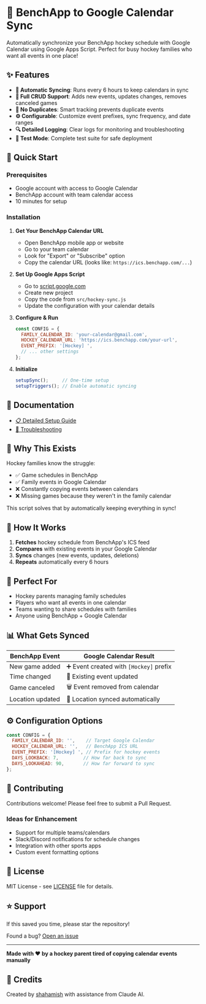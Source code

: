 # 🏒 BenchApp to Google Calendar Sync

Automatically synchronize your BenchApp hockey schedule with Google Calendar using Google Apps Script. Perfect for busy hockey families who want all events in one place!

## ✨ Features

- **🔄 Automatic Syncing**: Runs every 6 hours to keep calendars in sync
- **📅 Full CRUD Support**: Adds new events, updates changes, removes canceled games
- **🚫 No Duplicates**: Smart tracking prevents duplicate events
- **⚙️ Configurable**: Customize event prefixes, sync frequency, and date ranges
- **🔍 Detailed Logging**: Clear logs for monitoring and troubleshooting
- **🧪 Test Mode**: Complete test suite for safe deployment

## 🚀 Quick Start

### Prerequisites
- Google account with access to Google Calendar
- BenchApp account with team calendar access
- 10 minutes for setup

### Installation

1. **Get Your BenchApp Calendar URL**
   - Open BenchApp mobile app or website
   - Go to your team calendar
   - Look for "Export" or "Subscribe" option
   - Copy the calendar URL (looks like: `https://ics.benchapp.com/...`)

2. **Set Up Google Apps Script**
   - Go to [script.google.com](https://script.google.com)
   - Create new project
   - Copy the code from `src/hockey-sync.js`
   - Update the configuration with your calendar details

3. **Configure & Run**
   ```javascript
   const CONFIG = {
     FAMILY_CALENDAR_ID: 'your-calendar@gmail.com',
     HOCKEY_CALENDAR_URL: 'https://ics.benchapp.com/your-url',
     EVENT_PREFIX: '[Hockey] ',
     // ... other settings
   };
   ```

4. **Initialize**
   ```javascript
   setupSync();     // One-time setup
   setupTriggers(); // Enable automatic syncing
   ```

## 📖 Documentation

- [📋 Detailed Setup Guide](docs/setup-guide.md)
- [🔧 Troubleshooting](docs/troubleshooting.md)

## 🏒 Why This Exists

Hockey families know the struggle:
- ✅ Game schedules in BenchApp
- ✅ Family events in Google Calendar  
- ❌ Constantly copying events between calendars
- ❌ Missing games because they weren't in the family calendar

This script solves that by automatically keeping everything in sync!

## 🔧 How It Works

1. **Fetches** hockey schedule from BenchApp's ICS feed
2. **Compares** with existing events in your Google Calendar
3. **Syncs** changes (new events, updates, deletions)
4. **Repeats** automatically every 6 hours

## 🎯 Perfect For

- Hockey parents managing family schedules
- Players who want all events in one calendar
- Teams wanting to share schedules with families
- Anyone using BenchApp + Google Calendar

## 📊 What Gets Synced

| BenchApp Event | Google Calendar Result |
|----------------|------------------------|
| New game added | ➕ Event created with `[Hockey]` prefix |
| Time changed | 📝 Existing event updated |
| Game canceled | 🗑️ Event removed from calendar |
| Location updated | 📍 Location synced automatically |

## ⚙️ Configuration Options

```javascript
const CONFIG = {
  FAMILY_CALENDAR_ID: '',    // Target Google Calendar
  HOCKEY_CALENDAR_URL: '',   // BenchApp ICS URL
  EVENT_PREFIX: '[Hockey] ', // Prefix for hockey events
  DAYS_LOOKBACK: 7,         // How far back to sync
  DAYS_LOOKAHEAD: 90,       // How far forward to sync
};
```

## 🤝 Contributing

Contributions welcome! Please feel free to submit a Pull Request.

### Ideas for Enhancement
- Support for multiple teams/calendars
- Slack/Discord notifications for schedule changes
- Integration with other sports apps
- Custom event formatting options

## 📜 License

MIT License - see [LICENSE](LICENSE) file for details.

## ⭐ Support

If this saved you time, please star the repository! 

Found a bug? [Open an issue](../../issues)

---

**Made with ❤️ by a hockey parent tired of copying calendar events manually**

## 🙏 Credits

Created by [shahamish](https://github.com/shahamish) with assistance from Claude AI.

